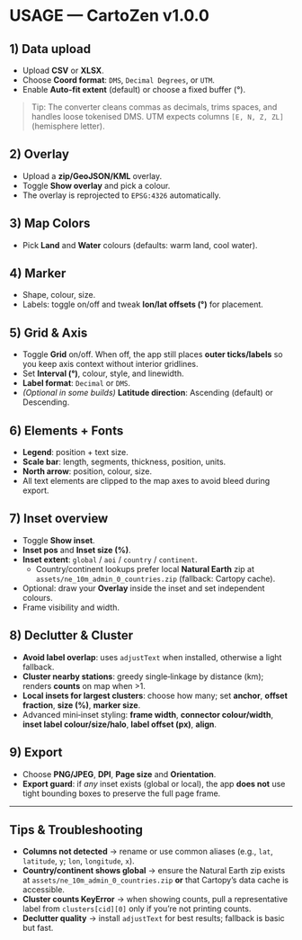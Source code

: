 # USAGE — CartoZen v1.0.0

## 1) Data upload
- Upload **CSV** or **XLSX**.
- Choose **Coord format**: `DMS`, `Decimal Degrees`, or `UTM`.
- Enable **Auto-fit extent** (default) or choose a fixed buffer (°).

> Tip: The converter cleans commas as decimals, trims spaces, and handles loose tokenised DMS. UTM expects columns `[E, N, Z, ZL]` (hemisphere letter).

## 2) Overlay
- Upload a **zip/GeoJSON/KML** overlay.
- Toggle **Show overlay** and pick a colour.
- The overlay is reprojected to `EPSG:4326` automatically.

## 3) Map Colors
- Pick **Land** and **Water** colours (defaults: warm land, cool water).

## 4) Marker
- Shape, colour, size.
- Labels: toggle on/off and tweak **lon/lat offsets (°)** for placement.

## 5) Grid & Axis
- Toggle **Grid** on/off. When off, the app still places **outer ticks/labels** so you keep axis context without interior gridlines.
- Set **Interval (°)**, colour, style, and linewidth.
- **Label format**: `Decimal` or `DMS`.
- *(Optional in some builds)* **Latitude direction**: Ascending (default) or Descending.

## 6) Elements + Fonts
- **Legend**: position + text size.
- **Scale bar**: length, segments, thickness, position, units.
- **North arrow**: position, colour, size.
- All text elements are clipped to the map axes to avoid bleed during export.

## 7) Inset overview
- Toggle **Show inset**.
- **Inset pos** and **Inset size (%)**.
- **Inset extent**: `global` / `aoi` / `country` / `continent`.
  - Country/continent lookups prefer local **Natural Earth** zip at `assets/ne_10m_admin_0_countries.zip` (fallback: Cartopy cache).
- Optional: draw your **Overlay** inside the inset and set independent colours.
- Frame visibility and width.

## 8) Declutter & Cluster
- **Avoid label overlap**: uses `adjustText` when installed, otherwise a light fallback.
- **Cluster nearby stations**: greedy single‑linkage by distance (km); renders **counts** on map when >1.
- **Local insets for largest clusters**: choose how many; set **anchor**, **offset fraction**, **size (%)**, **marker size**.
- Advanced mini‑inset styling: **frame width**, **connector colour/width**, **inset label colour/size/halo**, **label offset (px)**, **align**.

## 9) Export
- Choose **PNG/JPEG**, **DPI**, **Page size** and **Orientation**.
- **Export guard**: if *any* inset exists (global or local), the app **does not** use tight bounding boxes to preserve the full page frame.

---

## Tips & Troubleshooting
- **Columns not detected** → rename or use common aliases (e.g., `lat`, `latitude`, `y`; `lon`, `longitude`, `x`).  
- **Country/continent shows global** → ensure the Natural Earth zip exists at `assets/ne_10m_admin_0_countries.zip` **or** that Cartopy’s data cache is accessible.  
- **Cluster counts KeyError** → when showing counts, pull a representative label from `clusters[cid][0]` only if you’re not printing counts.  
- **Declutter quality** → install `adjustText` for best results; fallback is basic but fast.

